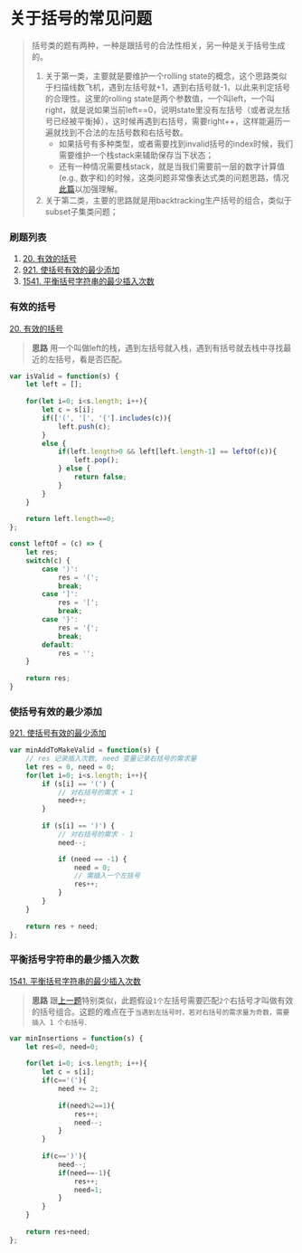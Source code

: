 # 关于括号的常见问题

> 括号类的题有两种，一种是跟括号的合法性相关，另一种是关于括号生成的。
>
>1. 关于第一类，主要就是要维护一个rolling state的概念，这个思路类似于扫描线数飞机，遇到左括号就+1，遇到右括号就-1，以此来判定括号的合理性。这里的rolling state是两个参数值，一个叫left，一个叫right，就是说如果当前left==0，说明state里没有左括号（或者说左括号已经被平衡掉），这时候再遇到右括号，需要right++，这样能遍历一遍就找到不合法的左括号数和右括号数。
>       * 如果括号有多种类型，或者需要找到invalid括号的index时候，我们需要维护一个栈stack来辅助保存当下状态； 
>       * 还有一种情况需要栈stack，就是当我们需要前一层的数字计算值(e.g., 数字和)的时候，这类问题非常像表达式类的问题思路，情况[此篇](./coding/classic/expr)以加强理解。
>1. 关于第二类，主要的思路就是用backtracking生产括号的组合，类似于subset子集类问题；

### 刷题列表
1. [20. 有效的括号](#有效的括号)
1. [921. 使括号有效的最少添加](#使括号有效的最少添加)
1. [1541. 平衡括号字符串的最少插入次数](#平衡括号字符串的最少插入次数)

### 有效的括号
[20. 有效的括号](https://leetcode.com/problems/valid-parentheses/)

> **思路** 用一个叫做left的栈，遇到左括号就入栈，遇到有括号就去栈中寻找最近的左括号，看是否匹配。

```js
var isValid = function(s) {
    let left = [];
    
    for(let i=0; i<s.length; i++){
        let c = s[i];
        if(['(', '[', '{'].includes(c)){
            left.push(c);
        }
        else {
            if(left.length>0 && left[left.length-1] == leftOf(c)){
                left.pop();
            } else {
                return false;
            }
        }
    }
    
    return left.length==0;
};

const leftOf = (c) => {
    let res;
    switch(c) {
        case ')':
            res = '(';
            break;
        case ']':
            res = '[';
            break;
        case '}':
            res = '{';
            break;
        default:
            res = '';
    }
    
    return res;
}
```
### 使括号有效的最少添加
[921. 使括号有效的最少添加](https://leetcode.com/problems/minimum-add-to-make-parentheses-valid/)

```js
var minAddToMakeValid = function(s) {
    // res 记录插入次数, need 变量记录右括号的需求量
    let res = 0, need = 0;
    for(let i=0; i<s.length; i++){
        if (s[i] == '(') {
            // 对右括号的需求 + 1
            need++;
        }
        
        if (s[i] == ')') {
            // 对右括号的需求 - 1
            need--;

            if (need == -1) {
                need = 0;
                // 需插入一个左括号
                res++;
            }
        }
    }
    
    return res + need;
};
```
### 平衡括号字符串的最少插入次数
[1541. 平衡括号字符串的最少插入次数](https://leetcode.com/problems/minimum-insertions-to-balance-a-parentheses-string/)

> **思路** 跟[上一题](#使括号有效的最少添加)特别类似，此题假设`1个`左括号需要匹配`2个`右括号才叫做有效的括号组合。这题的难点在于`当遇到左括号时，若对右括号的需求量为奇数，需要插入 1 个右括号`.

```js
var minInsertions = function(s) {
    let res=0, need=0;
    
    for(let i=0; i<s.length; i++){
        let c = s[i];
        if(c=='('){
            need += 2;
            
            if(need%2==1){
                res++;
                need--;
            }
        }
        
        if(c==')'){
            need--;
            if(need==-1){
                res++;
                need=1;
            }
        }
    }
    
    return res+need;
};
```